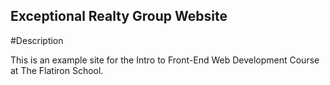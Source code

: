 Exceptional Realty Group Website
---

#Description

This is an example site for the Intro to Front-End Web Development Course at The Flatiron School.

